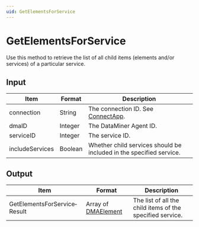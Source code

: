 ```yaml
---
uid: GetElementsForService
---
```


# GetElementsForService

Use this method to retrieve the list of all child items (elements and/or services) of a particular service.

## Input

| Item            | Format  | Description                                                                 |
|-----------------|---------|-----------------------------------------------------------------------------|
| connection      | String  | The connection ID. See [ConnectApp](xref:ConnectApp).                        |
| dmaID           | Integer | The DataMiner Agent ID.                                                     |
| serviceID       | Integer | The service ID.                                                             |
| includeServices | Boolean | Whether child services should be included in the specified service. |

## Output

| Item | Format | Description |
|--|--|--|
| GetElementsForService­Result | Array of [DMAElement](xref:DMAElement) | The list of all the child items of the specified service. |
